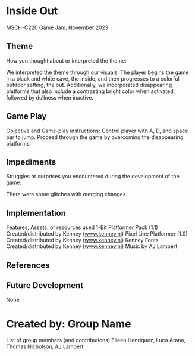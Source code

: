 # Inside Out
MSCH-C220 Game Jam, November 2023

## Theme
How you thought about or interpreted the theme:

We interpreted the theme through our visuals. The player begins the game in a black and white cave, the inside, and then progresses to a colorful outdoor setting, the out. Additionally, we incorporated disappearing platforms that also include a contrasting bright color when activated, followed by dullness when inactive. 

## Game Play
Objective and Game-play instructions:
Control player with A, D, and space bar to jump.
Proceed through the game by overcoming the disappearing platforms.

## Impediments
Struggles or surprises you encountered during the development of the game:

There were some glitches with merging changes. 

## Implementation
Features, Assets, or resources used
1-Bit Platformer Pack (1.1) Created/distributed by Kenney (www.kenney.nl)
Pixel Line Platformer (1.0) Created/distributed by Kenney (www.kenney.nl)
Kenney Fonts Created/distributed by Kenney (www.kenney.nl)
Music by AJ Lambert 

## References

## Future Development
None

# Created by: Group Name
List of group members (and contributions)
Eileen Henriquez, Luca Arana, Thomas Nicholson, AJ Lambert
